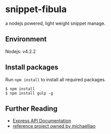 # snippet-fibula
a nodejs powered, light weight snippet manage.


## Environment

Nodejs: v4.2.2


## Install packages

Run `npm install` to install all required packages.

	$ npm install
	$ npm install gulp -g



## Further Reading

  * [Express API Documentation](http://expressjs.com/4x/api.html)
  * [reference project owned by michaelliao](https://github.com/michaelliao/itranswarp.js)
